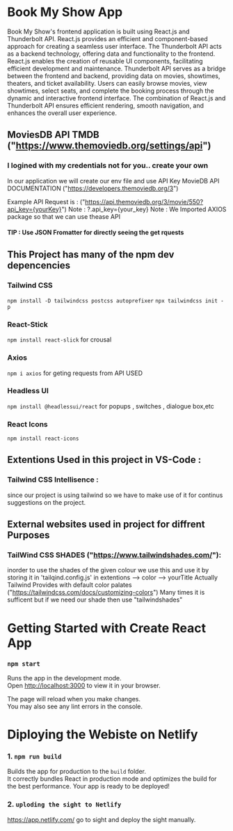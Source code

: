 # Book My Show App 

Book My Show's frontend application is built using React.js and Thunderbolt API. React.js provides an efficient and component-based approach for creating a seamless user interface. The Thunderbolt API acts as a backend technology, offering data and functionality to the frontend. React.js enables the creation of reusable UI components, facilitating efficient development and maintenance. Thunderbolt API serves as a bridge between the frontend and backend, providing data on movies, showtimes, theaters, and ticket availability. Users can easily browse movies, view showtimes, select seats, and complete the booking process through the dynamic and interactive frontend interface. The combination of React.js and Thunderbolt API ensures efficient rendering, smooth navigation, and enhances the overall user experience.


## MoviesDB API TMDB ("https://www.themoviedb.org/settings/api")
### I logined with my credentials not for you.. create your own

In our application we will create our env file and use API Key
MovieDB API DOCUMENTATION ("https://developers.themoviedb.org/3")

Example API Request is : ("https://api.themoviedb.org/3/movie/550?api_key={yourKey}")
Note : ?.api_key={your_key}
Note : We Imported AXIOS package so that we can use thease API
#### TIP : Use JSON Fromatter for directly seeing the get rquests

## This Project has many of the npm dev depencencies
### Tailwind CSS
`npm install -D tailwindcss postcss autoprefixer`
`npx tailwindcss init -p`
<!-- https://tailwindcss.com/docs/guides/create-react-app -->

### React-Stick
`npm install react-slick`
for crousal 
<!-- https://react-slick.neostack.com/docs/get-started  -->

### Axios
`npm i axios`
for geting requests from API USED 
<!-- https://axios-http.com/docs/intro  -->

### Headless UI
`npm install @headlessui/react`
 for popups , switches , dialogue box,etc
<!-- https://headlessui.com/react/switch#installation  -->

### React Icons
`npm install react-icons`
<!-- https://react-icons.github.io/react-icons  -->



## Extentions Used in this project in VS-Code :
### Tailwind CSS Intellisence :
since our project is using tailwind so we have to make use of it for continus suggestions
on the project.

## External websites used in project for diffrent Purposes
### TailWind CSS SHADES ("https://www.tailwindshades.com/"):
inorder to use the shades of the given colour we use this and use it by storing it in
'tailqind.config.js' in extentions --> color --> yourTitle
Actually Tailwind Provides with default color palates
("https://tailwindcss.com/docs/customizing-colors")
Many times it is sufficent but if we need our shade then use "tailwindshades"


# Getting Started with Create React App
### `npm start`

Runs the app in the development mode.\
Open [http://localhost:3000](http://localhost:3000) to view it in your browser.

The page will reload when you make changes.\
You may also see any lint errors in the console.

# Diploying the Webiste on Netlify 

### 1. `npm run build`

Builds the app for production to the `build` folder.\
It correctly bundles React in production mode and optimizes the build for the best performance.
Your app is ready to be deployed!

### 2. `uploding the sight to Netlify` 

https://app.netlify.com/ go to sight and deploy the sight manually.